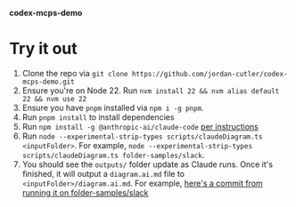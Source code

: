 **codex-mcps-demo**

# Try it out
1. Clone the repo via `git clone https://github.com/jordan-cutler/codex-mcps-demo.git`
2. Ensure you're on Node 22. Run `nvm install 22 && nvm alias default 22 && nvm use 22`
3. Ensure you have `pnpm` installed via `npm i -g pnpm`.
4. Run `pnpm install` to install dependencies
5. Run `npm install -g @anthropic-ai/claude-code` [per instructions](https://docs.anthropic.com/en/docs/agents-and-tools/claude-code/overview)
6. Run `node --experimental-strip-types scripts/claudeDiagram.ts <inputFolder>`. For example, `node --experimental-strip-types scripts/claudeDiagram.ts folder-samples/slack`.
7. You should see the `outputs/` folder update as Claude runs. Once it's finished, it will output a `diagram.ai.md` file to `<inputFolder>/diagram.ai.md`. For example, [here's a commit from running it on folder-samples/slack](https://github.com/jordan-cutler/codex-mcps-demo/commit/df4fdc762bb48761d9184e92e851bf8d75db42a7)
